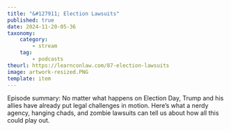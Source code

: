 ```yaml
---
title: "&#127911; Election Lawsuits"
published: true
date: 2024-11-20-05-36
taxonomy:
    category:
        - stream
    tag:
        - podcasts
theurl: https://learnconlaw.com/87-election-lawsuits
image: artwork-resized.PNG
template: item
---
```


Episode summary: No matter what happens on Election Day, Trump and his allies have already put legal challenges in motion. Here&rsquo;s what a nerdy agency, hanging chads, and zombie lawsuits can tell us about how all this could play out.
